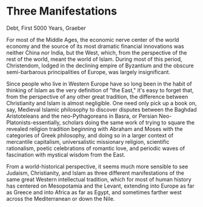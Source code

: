 # Three Manifestations

Debt, First 5000 Years, Graeber

For most of the Middle Ages, the economic nerve center of the world economy and the source of its most dramatic financial innovations was neither China nor India, but the West, which, from the perspective of the rest of the world, meant the world of Islam. During most of this period, Christendom, lodged in the declining empire of Byzantium and the obscure semi-barbarous principalities of Europe, was largely insig­nificant.

Since people who live in Western Europe have so long been in the habit of thinking of Islam as the very definition of "the East," it's easy to forget that, from the perspective of any other great tradi­tion, the difference between Christianity and Islam is almost negligible. One need only pick up a book on, say, Medieval Islamic philosophy to discover disputes between the Baghdad Aristoteleans and the neo­-Pythagoreans in Basra, or Persian Neo-Platonists-essentially, scholars doing the same work of trying to square the revealed religion tradi­tion beginning with Abraham and Moses with the categories of Greek philosophy, and doing so in a larger context of mercantile capitalism, universalistic missionary religion, scientific rationalism, poetic celebra­tions of romantic love, and periodic waves of fascination with mystical wisdom from the East.

From a world-historical perspective, it seems much more sensible to see Judaism, Christianity, and Islam as three different manifestations of the same great Western intellectual tradition, which for most of human history has centered on Mesopotamia and the Levant, extend­ing into Europe as far as Greece and into Africa as far as Egypt, and sometimes farther west across the Mediterranean or down the Nile.
